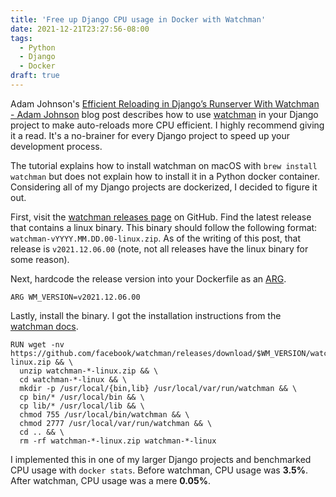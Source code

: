 ```yaml
---
title: 'Free up Django CPU usage in Docker with Watchman'
date: 2021-12-21T23:27:56-08:00
tags:
  - Python
  - Django
  - Docker
draft: true
---
```


Adam Johnson's [Efficient Reloading in Django’s Runserver With Watchman - Adam Johnson](https://adamj.eu/tech/2021/01/20/efficient-reloading-in-djangos-runserver-with-watchman/) blog post describes how to use [watchman](https://github.com/facebook/watchman) in your Django project to make auto-reloads more CPU efficient. I highly recommend giving it a read. It's a no-brainer for every Django project to speed up your development process.

The tutorial explains how to install watchman on macOS with `brew install watchman` but does not explain how to install it in a Python docker container. Considering all of my Django projects are dockerized, I decided to figure it out.

First, visit the [watchman releases page](https://github.com/facebook/watchman/releases) on GitHub. Find the latest release that contains a linux binary. This binary should follow the following format: `watchman-vYYYY.MM.DD.00-linux.zip`. As of the writing of this post, that release is `v2021.12.06.00` (note, not all releases have the linux binary for some reason).

Next, hardcode the release version into your Dockerfile as an [ARG](https://docs.docker.com/engine/reference/builder/#arg).

```docker
ARG WM_VERSION=v2021.12.06.00
```

Lastly, install the binary. I got the installation instructions from the [watchman docs](https://facebook.github.io/watchman/docs/install.html#linux-and-macos).

```docker
RUN wget -nv https://github.com/facebook/watchman/releases/download/$WM_VERSION/watchman-$WM_VERSION-linux.zip && \
  unzip watchman-*-linux.zip && \
  cd watchman-*-linux && \
  mkdir -p /usr/local/{bin,lib} /usr/local/var/run/watchman && \
  cp bin/* /usr/local/bin && \
  cp lib/* /usr/local/lib && \
  chmod 755 /usr/local/bin/watchman && \
  chmod 2777 /usr/local/var/run/watchman && \
  cd .. && \
  rm -rf watchman-*-linux.zip watchman-*-linux
```

I implemented this in one of my larger Django projects and benchmarked CPU usage with `docker stats`. Before watchman, CPU usage was **3.5%**. After watchman, CPU usage was a mere **0.05%**.
